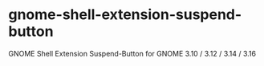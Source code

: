 gnome-shell-extension-suspend-button
====================================

GNOME Shell Extension Suspend-Button for GNOME 3.10 / 3.12 / 3.14 / 3.16
